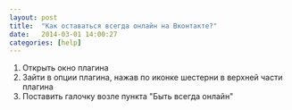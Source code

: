 ```yaml
---
layout: post
title:  "Как оставаться всегда онлайн на Вконтакте?"
date:   2014-03-01 14:00:27
categories: [help]
---
```

1. Открыть окно плагина
2. Зайти в опции плагина, нажав по иконке шестерни в верхней части плагина
3. Поставить галочку возле пункта "Быть всегда онлайн"
